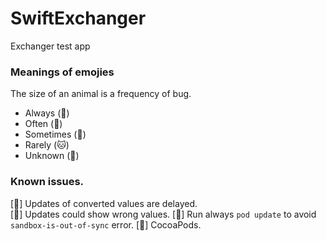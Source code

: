 # SwiftExchanger
Exchanger test app

### Meanings of emojies
The size of an animal is a frequency of bug.

- Always (:elephant:)
- Often (:camel:)
- Sometimes (:wolf:)
- Rarely (:cat:)
- Unknown (:rat:)

### Known issues.
[:elephant:] Updates of converted values are delayed.  
[:rat:] Updates could show wrong values.
[:elephant:] Run always `pod update` to avoid `sandbox-is-out-of-sync` error.
[:elephant:] CocoaPods.